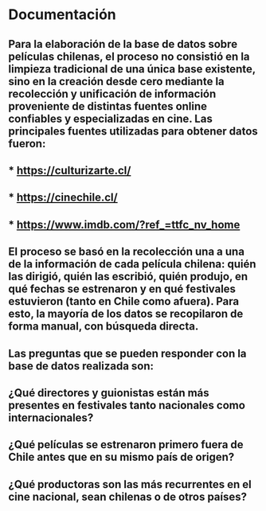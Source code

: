 # Documentación
## Para la elaboración de la base de datos sobre películas chilenas, el proceso no consistió en la limpieza tradicional de una única base existente, sino en la creación desde cero mediante la recolección y unificación de información proveniente de distintas fuentes online confiables y especializadas en cine. Las principales fuentes utilizadas para obtener datos fueron:
## * https://culturizarte.cl/
## * https://cinechile.cl/ 
## * https://www.imdb.com/?ref_=ttfc_nv_home

## El proceso se basó en la recolección una a una de la información de cada película chilena: quién las dirigió, quién las escribió, quién produjo, en qué fechas se estrenaron y en qué festivales estuvieron (tanto en Chile como afuera). Para esto, la mayoría de los datos se recopilaron de forma manual, con búsqueda directa. 

## Las preguntas que se pueden responder con la base de datos realizada son: 
## ¿Qué directores y guionistas están más presentes en festivales tanto nacionales como internacionales?
## ¿Qué películas se estrenaron primero fuera de Chile antes que en su mismo país de origen?
## ¿Qué productoras son las más recurrentes en el cine nacional, sean chilenas o de otros países?


